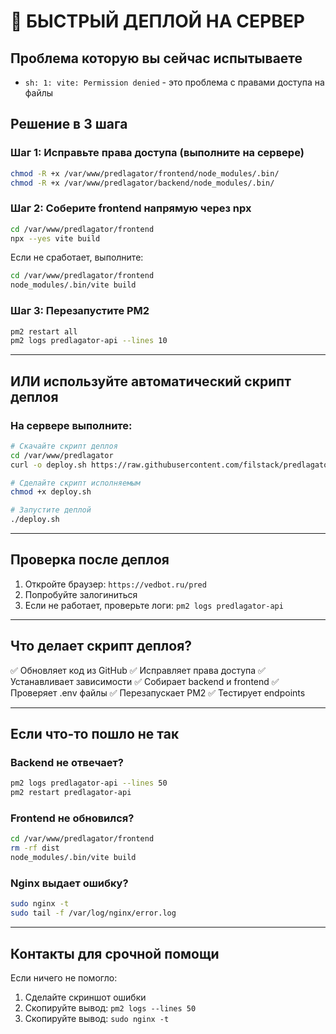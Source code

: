 # 🚀 БЫСТРЫЙ ДЕПЛОЙ НА СЕРВЕР

## Проблема которую вы сейчас испытываете
- `sh: 1: vite: Permission denied` - это проблема с правами доступа на файлы

## Решение в 3 шага

### Шаг 1: Исправьте права доступа (выполните на сервере)

```bash
chmod -R +x /var/www/predlagator/frontend/node_modules/.bin/
chmod -R +x /var/www/predlagator/backend/node_modules/.bin/
```

### Шаг 2: Соберите frontend напрямую через npx

```bash
cd /var/www/predlagator/frontend
npx --yes vite build
```

Если не сработает, выполните:

```bash
cd /var/www/predlagator/frontend
node_modules/.bin/vite build
```

### Шаг 3: Перезапустите PM2

```bash
pm2 restart all
pm2 logs predlagator-api --lines 10
```

---

## ИЛИ используйте автоматический скрипт деплоя

### На сервере выполните:

```bash
# Скачайте скрипт деплоя
cd /var/www/predlagator
curl -o deploy.sh https://raw.githubusercontent.com/filstack/predlagator/004-manual-channel-management/deploy-server.sh

# Сделайте скрипт исполняемым
chmod +x deploy.sh

# Запустите деплой
./deploy.sh
```

---

## Проверка после деплоя

1. Откройте браузер: `https://vedbot.ru/pred`
2. Попробуйте залогиниться
3. Если не работает, проверьте логи: `pm2 logs predlagator-api`

---

## Что делает скрипт деплоя?

✅ Обновляет код из GitHub
✅ Исправляет права доступа
✅ Устанавливает зависимости
✅ Собирает backend и frontend
✅ Проверяет .env файлы
✅ Перезапускает PM2
✅ Тестирует endpoints

---

## Если что-то пошло не так

### Backend не отвечает?
```bash
pm2 logs predlagator-api --lines 50
pm2 restart predlagator-api
```

### Frontend не обновился?
```bash
cd /var/www/predlagator/frontend
rm -rf dist
node_modules/.bin/vite build
```

### Nginx выдает ошибку?
```bash
sudo nginx -t
sudo tail -f /var/log/nginx/error.log
```

---

## Контакты для срочной помощи

Если ничего не помогло:
1. Сделайте скриншот ошибки
2. Скопируйте вывод: `pm2 logs --lines 50`
3. Скопируйте вывод: `sudo nginx -t`

